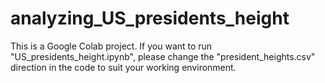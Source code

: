 # analyzing_US_presidents_height
This is a Google Colab project. If you want to run "US_presidents_height.ipynb", please change the "president_heights.csv" direction in the code to suit your working environment.
